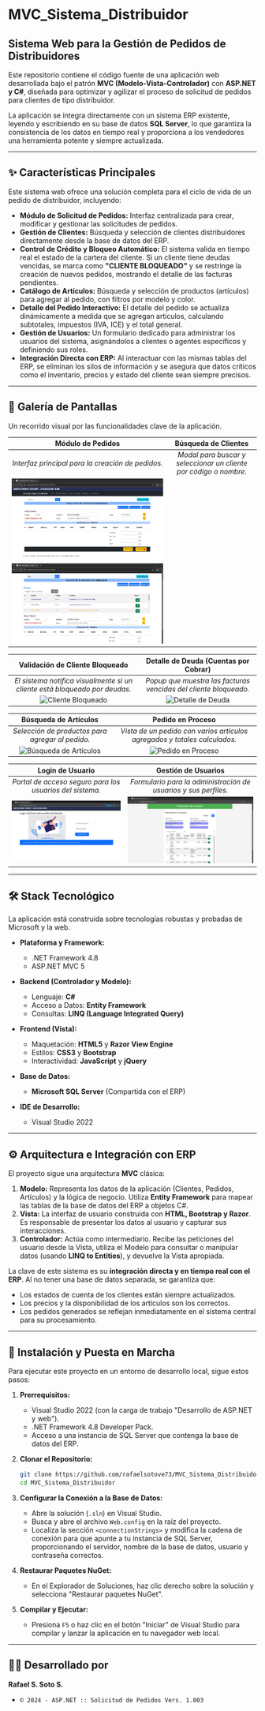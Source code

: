 # MVC_Sistema_Distribuidor

## Sistema Web para la Gestión de Pedidos de Distribuidores

Este repositorio contiene el código fuente de una aplicación web desarrollada bajo el patrón **MVC (Modelo-Vista-Controlador)** con **ASP.NET y C#**, diseñada para optimizar y agilizar el proceso de solicitud de pedidos para clientes de tipo distribuidor.

La aplicación se integra directamente con un sistema ERP existente, leyendo y escribiendo en su base de datos **SQL Server**, lo que garantiza la consistencia de los datos en tiempo real y proporciona a los vendedores una herramienta potente y siempre actualizada.

---

## ✨ Características Principales

Este sistema web ofrece una solución completa para el ciclo de vida de un pedido de distribuidor, incluyendo:

*   **Módulo de Solicitud de Pedidos:** Interfaz centralizada para crear, modificar y gestionar las solicitudes de pedidos.
*   **Gestión de Clientes:** Búsqueda y selección de clientes distribuidores directamente desde la base de datos del ERP.
*   **Control de Crédito y Bloqueo Automático:** El sistema valida en tiempo real el estado de la cartera del cliente. Si un cliente tiene deudas vencidas, se marca como **"CLIENTE BLOQUEADO"** y se restringe la creación de nuevos pedidos, mostrando el detalle de las facturas pendientes.
*   **Catálogo de Artículos:** Búsqueda y selección de productos (artículos) para agregar al pedido, con filtros por modelo y color.
*   **Detalle del Pedido Interactivo:** El detalle del pedido se actualiza dinámicamente a medida que se agregan artículos, calculando subtotales, impuestos (IVA, ICE) y el total general.
*   **Gestión de Usuarios:** Un formulario dedicado para administrar los usuarios del sistema, asignándolos a clientes o agentes específicos y definiendo sus roles.
*   **Integración Directa con ERP:** Al interactuar con las mismas tablas del ERP, se eliminan los silos de información y se asegura que datos críticos como el inventario, precios y estado del cliente sean siempre precisos.

---

## 📸 Galería de Pantallas

Un recorrido visual por las funcionalidades clave de la aplicación.

| Módulo de Pedidos | Búsqueda de Clientes |
| :---: | :---: |
| *Interfaz principal para la creación de pedidos.* | *Modal para buscar y seleccionar un cliente por código o nombre.* |
| ![Módulo de Pedidos](https://raw.githubusercontent.com/rafaelsotove73/MVC_Sistema_Distribuidor/main/ProyectoWebMVCDistributor/ScreemPedidoBeginer.jpg) | 
  ![Búsqueda de Clientes](https://raw.githubusercontent.com/rafaelsotove73/MVC_Sistema_Distribuidor/main/ProyectoWebMVCDistributor/ScreemPedidoInProcess_01.jpg) |

| Validación de Cliente Bloqueado | Detalle de Deuda (Cuentas por Cobrar) |
| :---: | :---: |
| *El sistema notifica visualmente si un cliente está bloqueado por deudas.* | *Popup que muestra las facturas vencidas del cliente bloqueado.* |
| ![Cliente Bloqueado](https://raw.githubusercontent.com/rafaelsotove73/MVC_Sistema_Distribuidor/main/ProyectoWebMVCDistributor/ScreenPedidoInProcess_02_clienteConProblemaContable.jpg) | ![Detalle de Deuda](https://raw.githubusercontent.com/rafaelsotove73/MVC_Sistema_Distribuidor/main/ProyectoWebMVCDistributor/ScreenPedidoInProcess_02_clienteConProblemaContable-01.jpg) |

| Búsqueda de Artículos | Pedido en Proceso |
| :---: | :---: |
| *Selección de productos para agregar al pedido.* | *Vista de un pedido con varios artículos agregados y totales calculados.* |
| ![Búsqueda de Artículos](https://raw.githubusercontent.com/rafaelsotove73/MVC_Sistema_Distribuidor/main/ProyectoWebMVCDistributor/ScreenPedidoInProcess_02_lista_articulo.jpg) | ![Pedido en Proceso](https://raw.githubusercontent.com/rafaelsotove73/MVC_Sistema_Distribuidor/main/ProyectoWebMVCDistributor/ScreenPedidoInProcess_03_pedidolleno.jpg) |

| Login de Usuario | Gestión de Usuarios |
| :---: | :---: |
| *Portal de acceso seguro para los usuarios del sistema.* | *Formulario para la administración de usuarios y sus perfiles.* |
| ![Login de Usuario](https://raw.githubusercontent.com/rafaelsotove73/MVC_Sistema_Distribuidor/main/ProyectoWebMVCDistributor/ScreenBegin.jpg) | ![Gestión de Usuarios](https://raw.githubusercontent.com/rafaelsotove73/MVC_Sistema_Distribuidor/main/ProyectoWebMVCDistributor/Usuario.jpg) |

---

## 🛠️ Stack Tecnológico

La aplicación está construida sobre tecnologías robustas y probadas de Microsoft y la web.

*   **Plataforma y Framework:**
    *   .NET Framework 4.8
    *   ASP.NET MVC 5

*   **Backend (Controlador y Modelo):**
    *   Lenguaje: **C#**
    *   Acceso a Datos: **Entity Framework**
    *   Consultas: **LINQ (Language Integrated Query)**

*   **Frontend (Vista):**
    *   Maquetación: **HTML5** y **Razor View Engine**
    *   Estilos: **CSS3** y **Bootstrap**
    *   Interactividad: **JavaScript** y **jQuery**

*   **Base de Datos:**
    *   **Microsoft SQL Server** (Compartida con el ERP)

*   **IDE de Desarrollo:**
    *   Visual Studio 2022

---

## ⚙️ Arquitectura e Integración con ERP

El proyecto sigue una arquitectura **MVC** clásica:

1.  **Modelo:** Representa los datos de la aplicación (Clientes, Pedidos, Artículos) y la lógica de negocio. Utiliza **Entity Framework** para mapear las tablas de la base de datos del ERP a objetos C#.
2.  **Vista:** La interfaz de usuario construida con **HTML, Bootstrap y Razor**. Es responsable de presentar los datos al usuario y capturar sus interacciones.
3.  **Controlador:** Actúa como intermediario. Recibe las peticiones del usuario desde la Vista, utiliza el Modelo para consultar o manipular datos (usando **LINQ to Entities**), y devuelve la Vista apropiada.

La clave de este sistema es su **integración directa y en tiempo real con el ERP**. Al no tener una base de datos separada, se garantiza que:
*   Los estados de cuenta de los clientes están siempre actualizados.
*   Los precios y la disponibilidad de los artículos son los correctos.
*   Los pedidos generados se reflejan inmediatamente en el sistema central para su procesamiento.

---

## 🚀 Instalación y Puesta en Marcha

Para ejecutar este proyecto en un entorno de desarrollo local, sigue estos pasos:

1.  **Prerrequisitos:**
    *   Visual Studio 2022 (con la carga de trabajo "Desarrollo de ASP.NET y web").
    *   .NET Framework 4.8 Developer Pack.
    *   Acceso a una instancia de SQL Server que contenga la base de datos del ERP.

2.  **Clonar el Repositorio:**
    ```bash
    git clone https://github.com/rafaelsotove73/MVC_Sistema_Distribuidor.git
    cd MVC_Sistema_Distribuidor
    ```

3.  **Configurar la Conexión a la Base de Datos:**
    *   Abre la solución (`.sln`) en Visual Studio.
    *   Busca y abre el archivo `Web.config` en la raíz del proyecto.
    *   Localiza la sección `<connectionStrings>` y modifica la cadena de conexión para que apunte a tu instancia de SQL Server, proporcionando el servidor, nombre de la base de datos, usuario y contraseña correctos.

4.  **Restaurar Paquetes NuGet:**
    *   En el Explorador de Soluciones, haz clic derecho sobre la solución y selecciona "Restaurar paquetes NuGet".

5.  **Compilar y Ejecutar:**
    *   Presiona `F5` o haz clic en el botón "Iniciar" de Visual Studio para compilar y lanzar la aplicación en tu navegador web local.

---

## 👨‍💻 Desarrollado por

**Rafael S. Soto S.**

*   `© 2024 - ASP.NET :: Solicitud de Pedidos Vers. 1.003`
